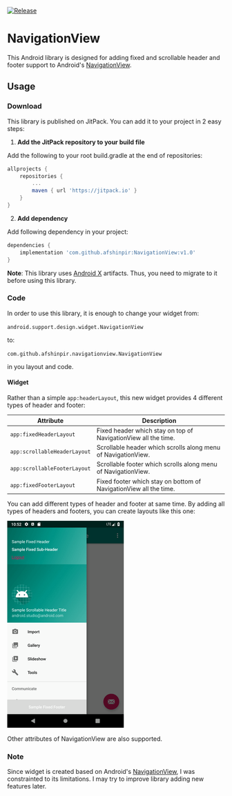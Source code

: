 [![Release](https://jitpack.io/v/afshinpir/NavigationView.svg)](https://jitpack.io/#afshinpir/NavigationView)

# NavigationView

This Android library is designed for adding fixed and scrollable header
and footer support to Android's [NavigationView][1].

## Usage

### Download
 
This library is published on JitPack. You can add it to your project in
2 easy steps: 

1. **Add the JitPack repository to your build file**

Add the following to your root build.gradle at the end of repositories:
```gradle
allprojects {
    repositories {
        ...
        maven { url 'https://jitpack.io' }
    }
}
```

2. **Add dependency**

Add following dependency in your project:
```gradle
dependencies {
    implementation 'com.github.afshinpir:NavigationView:v1.0'
}
```

**Note**: This library uses
[Android X](https://developer.android.com/jetpack/androidx/) artifacts. Thus, you need to migrate to it before using this library.

### Code

In order to use this library, it is enough to change your widget
from:

`android.support.design.widget.NavigationView` 

to:

`com.github.afshinpir.navigationview.NavigationView`

in you layout and code.

#### Widget
 
Rather than a simple `app:headerLayout`, this new widget provides 4
different types of header and footer:

| Attribute | Description | 
|---|---| 
| `app:fixedHeaderLayout` | Fixed header which stay on top of NavigationView all the time.|
| `app:scrollableHeaderLayout` | Scrollable header which scrolls along menu of NavigationView.|
| `app:scrollableFooterLayout` | Scrollable footer which scrolls along menu of NavigationView.|
| `app:fixedFooterLayout` | Fixed footer which stay on bottom of NavigationView all the time.|

You can add different types of header and footer at same time. By adding
all types of headers and footers, you can create layouts like this one:

![](./blob/all-sections.gif "All fixed and scrollable headers and footers")

Other attributes of NavigationView are also supported. 
 
### Note

Since widget is created based on Android's [NavigationView][1], I was constrainted to its limitations. I may try to improve library adding new features later.

[1]: https://developer.android.com/reference/android/support/design/widget/NavigationView
